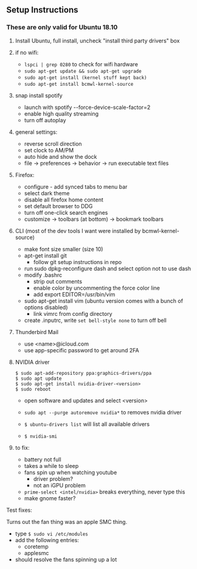 ## Setup Instructions
### These are only valid for Ubuntu 18.10
1. Install Ubuntu, full install, uncheck "install third party drivers" box
2. if no wifi:
	- `lspci | grep 0280` to check for wifi hardware
	- `sudo apt-get update && sudo apt-get upgrade`
	- `sudo apt-get install (kernel stuff kept back)`
	- `sudo apt-get install bcmwl-kernel-source`

3. snap install spotify
	- launch with spotify --force-device-scale-factor=2
	- enable high quality streaming
	- turn off autoplay

4. general settings:
	- reverse scroll direction
	- set clock to AM/PM
	- auto hide and show the dock
	- file -> preferences -> behavior -> run executable text files
5. Firefox:
	- configure - add synced tabs to menu bar
	- select dark theme
	- disable all firefox home content
	- set default browser to DDG
	- turn off one-click search engines
	- customize -> toolbars (at bottom) -> bookmark toolbars
6. CLI
	(most of the dev tools I want were installed by bcmwl-kernel-source)
	- make font size smaller (size 10)
	- apt-get install git
	  - follow git setup instructions in repo
	- run sudo dpkg-reconfigure dash and select option not to use dash
	- modify .bashrc
	  - strip out comments
	  - enable color by uncommenting the force color line
	  - add export EDITOR=/usr/bin/vim
	- sudo apt-get install vim (ubuntu version comes with a bunch of options disabled)
	  - link vimrc from config directory
	- create .inputrc, write `set bell-style none` to turn off bell

7. Thunderbird Mail
	- use \<name\>@icloud.com
	- use app-specific password to get around 2FA

8. NVIDIA driver
	```
	$ sudo apt-add-repository ppa:graphics-drivers/ppa
	$ sudo apt update
	$ sudo apt-get install nvidia-driver-<version>
	$ sudo reboot
	```
	- open software and updates and select \<version\>
	
	- `sudo apt --purge autoremove nvidia*` to removes nvidia driver
	
	- `$ ubuntu-drivers list` will list all available drivers
	- `$ nvidia-smi`
	
10. to fix:
	- battery not full
	- takes a while to sleep
	- fans spin up when watching youtube
	  - driver problem?
	  - not an iGPU problem
	- `prime-select <intel/nvidia>` breaks everything, never type this
	- make gnome faster?



Test fixes:

Turns out the fan thing was an apple SMC thing.
- type `$ sudo vi /etc/modules`
- add the following entries:
  - coretemp
  - applesmc
- should resolve the fans spinning up a lot


